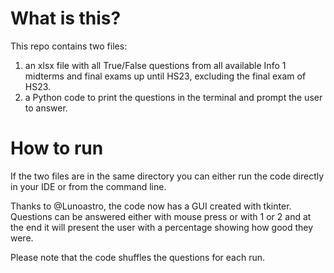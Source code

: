 # What is this?

This repo contains two files: 

1) an xlsx file with all True/False questions from all available Info 1 midterms and final exams up until HS23, excluding the final exam of HS23.
2) a Python code to print the questions in the terminal and prompt the user to answer.

# How to run

If the two files are in the same directory you can either run the code directly in your IDE or from the command line. 

Thanks to @Lunoastro, the code now has a GUI created with tkinter. Questions can be answered either with mouse press or with 1 or 2 and at the end it will present the user with a percentage showing how good they were.

Please note that the code shuffles the questions for each run. 
